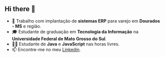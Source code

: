 ## Hi there 👋


- 🔭 Trabalho com implantação de **sistemas ERP** para varejo em **Dourados - MS** e região.
- 🎓 Estudante de graduação em **Tecnologia da Informação** na **Universidade Federal de Mato Grosso do Sul**.
- 👨‍💻 Estudante de **Java** e **JavaScript** nas horas livres.
- 📫 Encontre-me no meu [Linkedin](https://www.linkedin.com/in/carlosegonzaga/).
